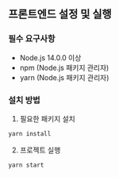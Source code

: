 ## 프론트엔드 설정 및 실행

### 필수 요구사항

- Node.js 14.0.0 이상
- npm (Node.js 패키지 관리자)
- yarn (Node.js 패키지 관리자)

### 설치 방법

1. 필요한 패키지 설치

```bash
yarn install
```

2. 프로젝트 실행

```bash
yarn start
```
